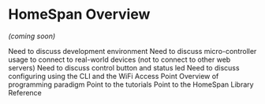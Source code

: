 # HomeSpan Overview

*(coming soon)*

Need to discuss development environment
Need to discuss micro-controller usage to connect to real-world devices (not to connect to other web servers)
Need to discuss control button and status led
Need to discuss configuring using the CLI and the WiFi Access Point
Overview of programming paradigm
Point to the tutorials
Point to the HomeSpan Library Reference

